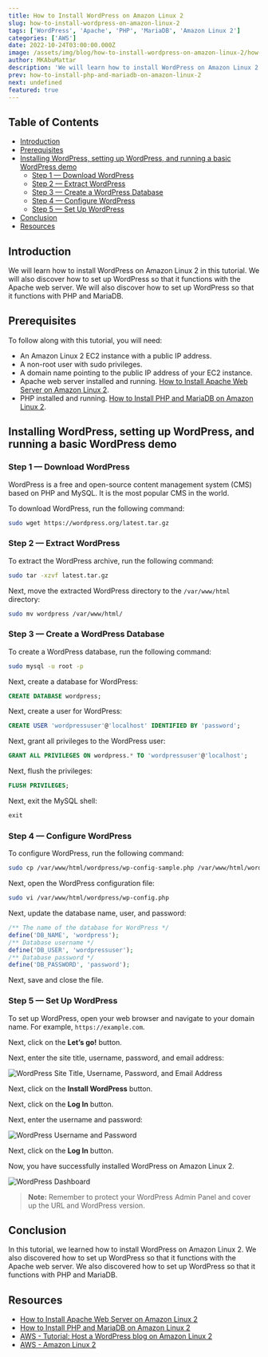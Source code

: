 ```yaml
---
title: How to Install WordPress on Amazon Linux 2
slug: how-to-install-wordpress-on-amazon-linux-2
tags: ['WordPress', 'Apache', 'PHP', 'MariaDB', 'Amazon Linux 2']
categories: ['AWS']
date: 2022-10-24T03:00:00.000Z
image: /assets/img/blog/how-to-install-wordpress-on-amazon-linux-2/how-to-install-wordpress-on-amazon-linux-2.png
author: MKAbuMattar
description: 'We will learn how to install WordPress on Amazon Linux 2 in this tutorial. We will also discover how to set up WordPress so that it functions with the Apache web server. We will also discover how to set up WordPress so that it functions with PHP and MariaDB.'
prev: how-to-install-php-and-mariadb-on-amazon-linux-2
next: undefined
featured: true
---
```


## Table of Contents

- [Introduction](#introduction)
- [Prerequisites](#prerequisites)
- [Installing WordPress, setting up WordPress, and running a basic WordPress demo](#installing-wordpress-setting-up-wordpress-and-running-a-basic-wordpress-demo)
  - [Step 1 — Download WordPress](#step-1--download-wordpress)
  - [Step 2 — Extract WordPress](#step-2--extract-wordpress)
  - [Step 3 — Create a WordPress Database](#step-3--create-a-wordpress-database)
  - [Step 4 — Configure WordPress](#step-4--configure-wordpress)
  - [Step 5 — Set Up WordPress](#step-5--set-up-wordpress)
- [Conclusion](#conclusion)
- [Resources](#resources)

## Introduction

We will learn how to install WordPress on Amazon Linux 2 in this tutorial. We will also discover how to set up WordPress so that it functions with the Apache web server. We will also discover how to set up WordPress so that it functions with PHP and MariaDB.

## Prerequisites

To follow along with this tutorial, you will need:

- An Amazon Linux 2 EC2 instance with a public IP address.
- A non-root user with sudo privileges.
- A domain name pointing to the public IP address of your EC2 instance.
- Apache web server installed and running. [How to Install Apache Web Server on Amazon Linux 2](/blog/post/how-to-install-apache-web-server-on-amazon-linux-2).
- PHP installed and running. [How to Install PHP and MariaDB on Amazon Linux 2](/blog/post/how-to-install-php-and-mariadb-on-amazon-linux-2).

## Installing WordPress, setting up WordPress, and running a basic WordPress demo

### Step 1 — Download WordPress

WordPress is a free and open-source content management system (CMS) based on PHP and MySQL. It is the most popular CMS in the world.

To download WordPress, run the following command:

```bash
sudo wget https://wordpress.org/latest.tar.gz
```

### Step 2 — Extract WordPress

To extract the WordPress archive, run the following command:

```bash
sudo tar -xzvf latest.tar.gz
```

Next, move the extracted WordPress directory to the `/var/www/html` directory:

```bash
sudo mv wordpress /var/www/html/
```

### Step 3 — Create a WordPress Database

To create a WordPress database, run the following command:

```bash
sudo mysql -u root -p
```

Next, create a database for WordPress:

```sql
CREATE DATABASE wordpress;
```

Next, create a user for WordPress:

```sql
CREATE USER 'wordpressuser'@'localhost' IDENTIFIED BY 'password';
```

Next, grant all privileges to the WordPress user:

```sql
GRANT ALL PRIVILEGES ON wordpress.* TO 'wordpressuser'@'localhost';
```

Next, flush the privileges:

```sql
FLUSH PRIVILEGES;
```

Next, exit the MySQL shell:

```sql
exit
```

### Step 4 — Configure WordPress

To configure WordPress, run the following command:

```bash
sudo cp /var/www/html/wordpress/wp-config-sample.php /var/www/html/wordpress/wp-config.php
```

Next, open the WordPress configuration file:

```bash
sudo vi /var/www/html/wordpress/wp-config.php
```

Next, update the database name, user, and password:

```php
/** The name of the database for WordPress */
define('DB_NAME', 'wordpress');
/** Database username */
define('DB_USER', 'wordpressuser');
/** Database password */
define('DB_PASSWORD', 'password');
```

Next, save and close the file.

### Step 5 — Set Up WordPress

To set up WordPress, open your web browser and navigate to your domain name. For example, `https://example.com`.

Next, click on the **Let’s go!** button.

Next, enter the site title, username, password, and email address:

![WordPress Site Title, Username, Password, and Email Address](/assets/img/blog/how-to-install-wordpress-on-amazon-linux-2/wordpress-site-title-username-password-and-email-address.png)

Next, click on the **Install WordPress** button.

Next, click on the **Log In** button.

Next, enter the username and password:

![WordPress Username and Password](/assets/img/blog/how-to-install-wordpress-on-amazon-linux-2/wordpress-username-and-password.png)

Next, click on the **Log In** button.

Now, you have successfully installed WordPress on Amazon Linux 2.

![WordPress Dashboard](/assets/img/blog/how-to-install-wordpress-on-amazon-linux-2/wordpress-dashboard.png)

> **Note:** Remember to protect your WordPress Admin Panel and cover up the URL and WordPress version.

## Conclusion

In this tutorial, we learned how to install WordPress on Amazon Linux 2. We also discovered how to set up WordPress so that it functions with the Apache web server. We also discovered how to set up WordPress so that it functions with PHP and MariaDB.

## Resources

- [How to Install Apache Web Server on Amazon Linux 2](/blog/post/how-to-install-apache-web-server-on-amazon-linux-2)
- [How to Install PHP and MariaDB on Amazon Linux 2](/blog/post/how-to-install-php-and-mariadb-on-amazon-linux-2)
- [AWS - Tutorial: Host a WordPress blog on Amazon Linux 2](https://docs.aws.amazon.com/AWSEC2/latest/UserGuide/hosting-wordpress.html)
- [AWS - Amazon Linux 2](https://aws.amazon.com/amazon-linux-2/)
